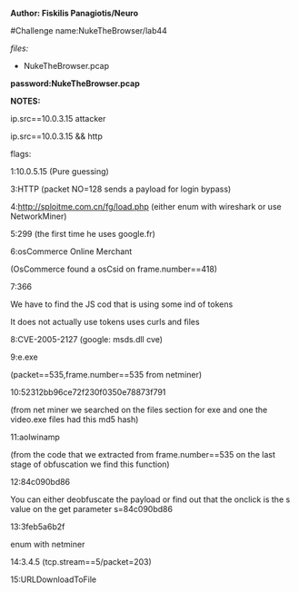 **Author: Fiskilis Panagiotis/Neuro**

#Challenge name:NukeTheBrowser/lab44

*files:*

- NukeTheBrowser.pcap

**password:NukeTheBrowser.pcap**

**NOTES:**

ip.src==10.0.3.15 attacker

ip.src==10.0.3.15 && http

flags:

1:10.0.5.15 (Pure guessing)

3:HTTP (packet NO=128 sends a payload for login bypass) 

4:http://sploitme.com.cn/fg/load.php (either enum with wireshark or use NetworkMiner)

5:299 (the first time he uses google.fr)

6:osCommerce Online Merchant

(OsCommerce found a osCsid on frame.number==418)

7:366

We have to find the JS cod that is using some ind of tokens

It does not actually use tokens uses curls and files

8:CVE-2005-2127 (google: msds.dll cve)

9:e.exe

(packet==535,frame.number==535 from netminer)

10:52312bb96ce72f230f0350e78873f791

(from net miner we searched on the files section for exe and one the video.exe files had this md5 hash)

11:aolwinamp

(from the code that we extracted from frame.number==535 on the last stage of obfuscation we find this function)

12:84c090bd86

You can either deobfuscate the payload or find out that the onclick is the s value on the get parameter s=84c090bd86

13:3feb5a6b2f

enum with netminer

14:3.4.5 (tcp.stream==5/packet=203)

15:URLDownloadToFile

